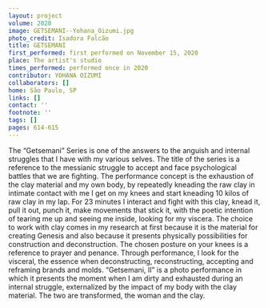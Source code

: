 ```yaml
---
layout: project
volume: 2020
image: GETSEMANI--Yohana_Oizumi.jpg
photo_credit: Isadora Falcão
title: GETSEMANI
first_performed: first performed on November 15, 2020
place: The artist's studio
times_performed: performed once in 2020
contributor: YOHANA OIZUMI
collaborators: []
home: São Paulo, SP
links: []
contact: ''
footnote: ''
tags: []
pages: 614-615
---
```



The “Getsemani” Series is one of the answers to the anguish and internal struggles that I have with my various selves. The title of the series is a reference to the messianic struggle to accept and face psychological battles that we are fighting. The performance concept is the exhaustion of the clay material and my own body, by repeatedly kneading the raw clay in intimate contact with me
I get on my knees and start kneading 10 kilos of raw clay in my lap. For 23 minutes I interact and fight with this clay, knead it, pull it out, punch it, make movements that stick it, with the poetic intention of tearing me up and seeing me inside, looking for my viscera.
The choice to work with clay comes in my research at first because it is the material for creating Genesis and also because it presents physically possibilities for construction and deconstruction. The chosen posture on your knees is a reference to prayer and penance. Through performance, I look for the visceral, the essence when deconstructing, reconstructing, accepting and reframing brands and molds.
“Getsemani, II” is a photo performance in which it presents the moment when I am dirty and exhausted during an internal struggle, externalized by the impact of my body with the clay material. The two are transformed, the woman and the clay.

